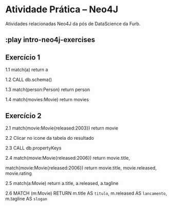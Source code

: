 # Atividade Prática – Neo4J
Atividades relacionadas Neo4J da pós de DataScience da Furb.


## :play intro-neo4j-exercises 


## Exercício 1

1.1 match(a) return a

1.2 CALL db.schema()

1.3 match(person:Person) return person

1.4 match(movies:Movie) return movies

## Exercício 2

2.1 match(movie:Movie{released:2003}) return movie

2.2 Clicar no icone da tabela do resultado

2.3 CALL db.propertyKeys

2.4 match(movie:Movie{released:2006}) return movie.title, 

match(movie:Movie{released:2006}) return movie.title, movie.released, movie.rating
   
2.5 match(a:Movie) return a.title, a.released, a.tagline

2.6 MATCH (m:Movie) RETURN m.title AS `titulo`, m.released AS `lancamento`, m.tagline AS `slogan`


